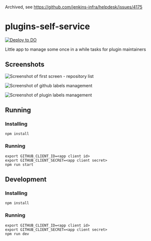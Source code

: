 Archived, see https://github.com/jenkins-infra/helpdesk/issues/4175

# plugins-self-service

[![Deploy to DO](https://www.deploytodo.com/do-btn-blue.svg)](https://cloud.digitalocean.com/apps/new?repo=https://github.com/jenkins-infra/plugins-self-service/tree/master)

Little app to manage some once in a while tasks for plugin maintainers

## Screenshots

![Screenshot of first screen - repository list](./_img/repolist.png)

![Screenshot of github labels management](./_img/labels.png)

![Screenshot of plugin labels management](./_img/topics.png)

## Running

### Installing

```npm install```

### Running

```
export GITHUB_CLIENT_ID=<app client id>
export GITHUB_CLIENT_SECRET=<app client secret>
npm run start
```

## Development

### Installing

```npm install```

### Running

```
export GITHUB_CLIENT_ID=<app client id>
export GITHUB_CLIENT_SECRET=<app client secret>
npm run dev
```
